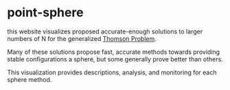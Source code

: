 # point-sphere

this website visualizes proposed accurate-enough solutions to larger numbers of N for the generalized [Thomson Problem](https://en.wikipedia.org/wiki/Thomson_problem).

Many of these solutions propose fast, accurate methods towards providing stable configurations a sphere, but some generally prove better than others.

This visualization provides descriptions, analysis, and monitoring for each sphere method.
